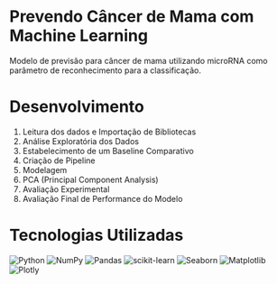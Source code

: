 # Prevendo Câncer de Mama com Machine Learning
Modelo de previsão para câncer de mama utilizando microRNA como parâmetro de reconhecimento para a classificação.

# Desenvolvimento
1. Leitura dos dados e Importação de Bibliotecas
2. Análise Exploratória dos Dados
3. Estabelecimento de um Baseline Comparativo
4. Criação de Pipeline
5. Modelagem
6. PCA (Principal Component Analysis)
7. Avaliação Experimental
8. Avaliação Final de Performance do Modelo

# Tecnologias Utilizadas
![Python](https://img.shields.io/badge/python-3670A0?style=for-the-badge&logo=python&logoColor=ffdd54) ![NumPy](https://img.shields.io/badge/numpy-%23013243.svg?style=for-the-badge&logo=numpy&logoColor=white) ![Pandas](https://img.shields.io/badge/pandas-%23150458.svg?style=for-the-badge&logo=pandas&logoColor=white) ![scikit-learn](https://img.shields.io/badge/scikit--learn-%23F7931E.svg?style=for-the-badge&logo=scikit-learn&logoColor=white) ![Seaborn](https://img.shields.io/badge/Seaborn%20-%20%235C7DA2?style=for-the-badge&logo=Seaborn&labelColor=black) ![Matplotlib](https://img.shields.io/badge/Matplotlib-%23ffffff.svg?style=for-the-badge&logo=Matplotlib&logoColor=black) ![Plotly](https://img.shields.io/badge/Plotly%20-%20white?style=for-the-badge&logo=Plotly&labelColor=black&color=white)
